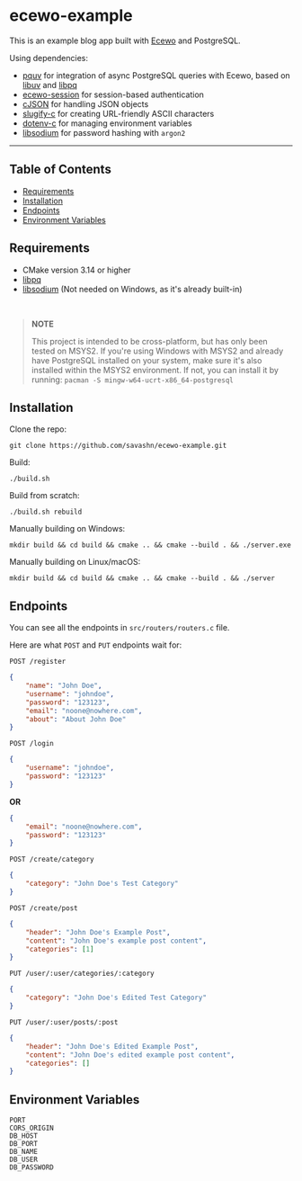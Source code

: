 # ecewo-example

This is an example blog app built with [Ecewo](https://github.com/savashn/ecewo) and PostgreSQL.

Using dependencies:
- [pquv](https://github.com/savashn/pquv) for integration of async PostgreSQL queries with Ecewo, based on [libuv](https://libuv.org/) and [libpq](https://www.postgresql.org/docs/current/libpq.html)
- [ecewo-session](https://github.com/savashn/ecewo-session) for session-based authentication
- [cJSON](https://github.com/DaveGamble/cJSON) for handling JSON objects
- [slugify-c](https://github.com/savashn/slugify-c) for creating URL-friendly ASCII characters
- [dotenv-c](https://github.com/Isty001/dotenv-c) for managing environment variables
- [libsodium](https://github.com/jedisct1/libsodium) for password hashing with `argon2`

<hr />

## Table of Contents
- [Requirements](#requirements)
- [Installation](#installation)
- [Endpoints](#endpoints)
- [Environment Variables](#environment-variables)

## Requirements

- CMake version 3.14 or higher
- [libpq](https://www.postgresql.org/docs/current/libpq.html)
- [libsodium](https://github.com/jedisct1/libsodium) (Not needed on Windows, as it's already built-in)

<br />

> **NOTE**
>
> This project is intended to be cross-platform, but has only been tested on MSYS2.
> If you're using Windows with MSYS2 and already have PostgreSQL installed on your system, make sure it's also installed within the MSYS2 environment.
> If not, you can install it by running: `pacman -S mingw-w64-ucrt-x86_64-postgresql`

## Installation

Clone the repo:

```shell
git clone https://github.com/savashn/ecewo-example.git
```

Build:

```shell
./build.sh
```

Build from scratch:

```shell
./build.sh rebuild
```

Manually building on Windows:

```shell
mkdir build && cd build && cmake .. && cmake --build . && ./server.exe
```

Manually building on Linux/macOS:

```shell
mkdir build && cd build && cmake .. && cmake --build . && ./server
```

## Endpoints

You can see all the endpoints in `src/routers/routers.c` file.

Here are what `POST` and `PUT` endpoints wait for:

`POST /register`
```json
{
    "name": "John Doe",
    "username": "johndoe",
    "password": "123123",
    "email": "noone@nowhere.com",
    "about": "About John Doe"
}
```

`POST /login`
```json
{
    "username": "johndoe",
    "password": "123123"
}
```

**OR**

```json
{
    "email": "noone@nowhere.com",
    "password": "123123"
}
```

`POST /create/category`
```json
{
    "category": "John Doe's Test Category"
}
```

`POST /create/post`
```json
{
    "header": "John Doe's Example Post",
    "content": "John Doe's example post content",
    "categories": [1]
}
```

`PUT /user/:user/categories/:category`
```json
{
    "category": "John Doe's Edited Test Category"
}
```

`PUT /user/:user/posts/:post`
```json
{
    "header": "John Doe's Edited Example Post",
    "content": "John Doe's edited example post content",
    "categories": []
}
```

## Environment Variables

```
PORT
CORS_ORIGIN
DB_HOST
DB_PORT
DB_NAME
DB_USER
DB_PASSWORD
```
